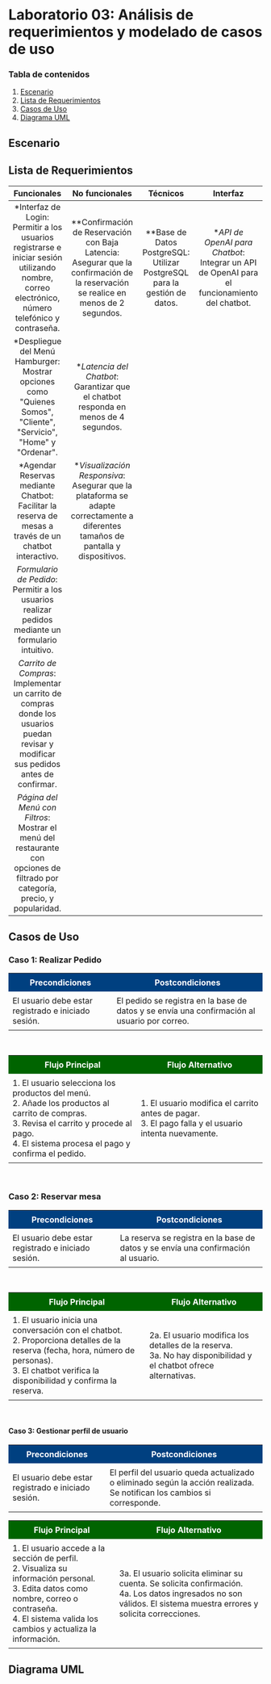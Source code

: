 # Laboratorio 03: Análisis de requerimientos y modelado de casos de uso

### Tabla de contenidos
1. [Escenario](#escenario)
2. [Lista de Requerimientos](#lista-de-requerimientos)
3. [Casos de Uso](#casos-de-uso)
4. [Diagrama UML](#diagrama-uml)


## Escenario


## Lista de Requerimientos
<center>

| Funcionales     | No funcionales | Técnicos  | Interfaz |
|:---------:|:----:|:--------:|:--------:|
| *Interfaz de Login: Permitir a los usuarios registrarse e iniciar sesión utilizando nombre, correo electrónico, número telefónico y contraseña.    |  **Confirmación de Reservación con Baja Latencia: Asegurar que la confirmación de la reservación se realice en menos de 2 segundos. |   **Base de Datos PostgreSQL: Utilizar PostgreSQL para la gestión de datos.    |   **API de OpenAI para Chatbot*: Integrar un API de OpenAI para el funcionamiento del chatbot.    |
| *Despliegue del Menú Hamburger: Mostrar opciones como "Quienes Somos", "Cliente", "Servicio", "Home" y "Ordenar".      |  **Latencia del Chatbot*: Garantizar que el chatbot responda en menos de 4 segundos. |    |    |
| *Agendar Reservas mediante Chatbot: Facilitar la reserva de mesas a través de un chatbot interactivo.  |  **Visualización Responsiva*: Asegurar que la plataforma se adapte correctamente a diferentes tamaños de pantalla y dispositivos. |        |        |
| *Formulario de Pedido*: Permitir a los usuarios realizar pedidos mediante un formulario intuitivo. |  |  |
| *Carrito de Compras*: Implementar un carrito de compras donde los usuarios puedan revisar y modificar sus pedidos antes de confirmar. |  |  |
| *Página del Menú con Filtros*: Mostrar el menú del restaurante con opciones de filtrado por categoría, precio, y popularidad. |  |  |
</center>

## Casos de Uso

### Caso 1: Realizar Pedido

<table>
  <tr>
    <th style="background-color:#004080; color:white; padding:8px;">Precondiciones</th>
    <th style="background-color:#004080; color:white; padding:8px;">Postcondiciones</th>
  </tr>
  <tr>
    <td style="padding:8px;">El usuario debe estar registrado e iniciado sesión.</td>
    <td style="padding:8px;">El pedido se registra en la base de datos y se envía una confirmación al usuario por correo.</td>
  </tr>
</table>

<br>

<table>
  <tr>
    <th style="background-color:#006400; color:white; padding:8px;">Flujo Principal</th>
    <th style="background-color:#006400; color:white; padding:8px;">Flujo Alternativo</th>
  </tr>
  <tr>
    <td style="padding:8px;">
      1. El usuario selecciona los productos del menú.<br>
      2. Añade los productos al carrito de compras.<br>
      3. Revisa el carrito y procede al pago.<br>
      4. El sistema procesa el pago y confirma el pedido.
    </td>
    <td style="padding:8px;">
      1. El usuario modifica el carrito antes de pagar.<br>
      3. El pago falla y el usuario intenta nuevamente.
    </td>
  </tr>
</table>

<br>

### Caso 2: Reservar mesa
<table>
  <tr>
    <th style="background-color:#004080; color:white; padding:8px;">Precondiciones</th>
    <th style="background-color:#004080; color:white; padding:8px;">Postcondiciones</th>
  </tr>
  <tr>
    <td style="padding:8px;">
      El usuario debe estar registrado e iniciado sesión.
    </td>
    <td style="padding:8px;">
      La reserva se registra en la base de datos y se envía una confirmación al usuario.
    </td>
  </tr>
</table>

<br>

<table>
  <tr>
    <th style="background-color:#006400; color:white; padding:8px;">Flujo Principal</th>
    <th style="background-color:#006400; color:white; padding:8px;">Flujo Alternativo</th>
  </tr>
  <tr>
    <td style="padding:8px;">
      1. El usuario inicia una conversación con el chatbot.<br>
      2. Proporciona detalles de la reserva (fecha, hora, número de personas).<br>
      3. El chatbot verifica la disponibilidad y confirma la reserva.
    </td>
    <td style="padding:8px;">
      2a. El usuario modifica los detalles de la reserva.<br>
      3a. No hay disponibilidad y el chatbot ofrece alternativas.
    </td>
  </tr>
</table>
<br>

#### Caso 3: Gestionar perfil de usuario
<table>
  <tr>
    <th style="background-color:#004080; color:white; padding:8px;">Precondiciones</th>
    <th style="background-color:#004080; color:white; padding:8px;">Postcondiciones</th>
  </tr>
  <tr>
    <td style="padding:8px;">
      El usuario debe estar registrado e iniciado sesión.  
    </td>
    <td style="padding:8px;">
      El perfil del usuario queda actualizado o eliminado según la acción realizada. Se notifican los cambios si corresponde.
    </td>
  </tr>
</table>

<table>
  <tr>
    <th style="background-color:#006400; color:white; padding:8px;">Flujo Principal</th>
    <th style="background-color:#006400; color:white; padding:8px;">Flujo Alternativo</th>
  </tr>
  <tr>
    <td style="padding:8px;">
      1. El usuario accede a la sección de perfil.<br>
      2. Visualiza su información personal.<br>
      3. Edita datos como nombre, correo o contraseña.<br>
      4. El sistema valida los cambios y actualiza la información.
    </td>
    <td style="padding:8px;">
      3a. El usuario solicita eliminar su cuenta. Se solicita confirmación.<br>
      4a. Los datos ingresados no son válidos. El sistema muestra errores y solicita correcciones.<br>
    </td>
  </tr>
</table>


## Diagrama UML